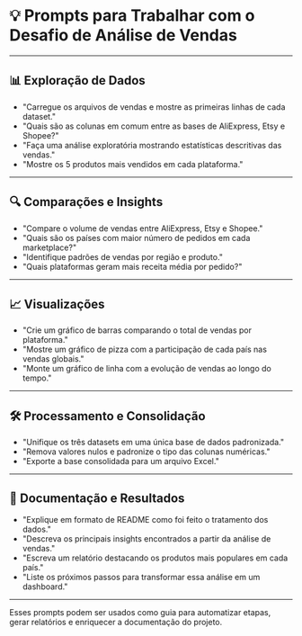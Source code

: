 # 💡 Prompts para Trabalhar com o Desafio de Análise de Vendas

-----------------------------------------------------------------------

## 📊 Exploração de Dados

-   "Carregue os arquivos de vendas e mostre as primeiras linhas de cada
    dataset."
-   "Quais são as colunas em comum entre as bases de AliExpress, Etsy e
    Shopee?"
-   "Faça uma análise exploratória mostrando estatísticas descritivas
    das vendas."
-   "Mostre os 5 produtos mais vendidos em cada plataforma."

------------------------------------------------------------------------

## 🔍 Comparações e Insights

-   "Compare o volume de vendas entre AliExpress, Etsy e Shopee."
-   "Quais são os países com maior número de pedidos em cada
    marketplace?"
-   "Identifique padrões de vendas por região e produto."
-   "Quais plataformas geram mais receita média por pedido?"

------------------------------------------------------------------------

## 📈 Visualizações

-   "Crie um gráfico de barras comparando o total de vendas por
    plataforma."
-   "Mostre um gráfico de pizza com a participação de cada país nas
    vendas globais."
-   "Monte um gráfico de linha com a evolução de vendas ao longo do
    tempo."

------------------------------------------------------------------------

## 🛠️ Processamento e Consolidação

-   "Unifique os três datasets em uma única base de dados padronizada."
-   "Remova valores nulos e padronize o tipo das colunas numéricas."
-   "Exporte a base consolidada para um arquivo Excel."

------------------------------------------------------------------------

## 📑 Documentação e Resultados

-   "Explique em formato de README como foi feito o tratamento dos
    dados."
-   "Descreva os principais insights encontrados a partir da análise de
    vendas."
-   "Escreva um relatório destacando os produtos mais populares em cada
    país."
-   "Liste os próximos passos para transformar essa análise em um
    dashboard."

------------------------------------------------------------------------

Esses prompts podem ser usados como guia para automatizar etapas, gerar
relatórios e enriquecer a documentação do projeto.
